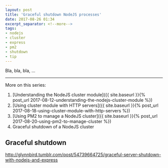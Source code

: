 ```yaml
---
layout: post
title: 'Graceful shutdown NodeJS processes'
date: 2017-08-26 01:34
excerpt_separator: <!--more-->
tags:
- nodejs
- cluster
- express
- pm2
- shutdown
- tip
---
```


Bla, bla, bla, ...

<!--more-->

---
More on this series:

1. [Understanding the NodeJS cluster module]({{ site.baseurl }}{% post_url 2017-08-12-understanding-the-nodejs-cluster-module %})
2. [Using cluster module with HTTP servers]({{ site.baseurl }}{% post_url 2017-08-18-using-cluster-module-with-http-servers %})
3. [Using PM2 to manage a NodeJS cluster]({{ site.baseurl }}{% post_url 2017-08-20-using-pm2-to-manage-cluster %})
4. Graceful shutdown of a NodeJS cluster



## Graceful shutdown

http://glynnbird.tumblr.com/post/54739664725/graceful-server-shutdown-with-nodejs-and-express
